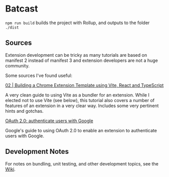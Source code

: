 # Batcast

`npm run build` builds the project with Rollup, and outputs to the folder `./dist`

## Sources

Extension development can be tricky as many tutorials are based on manifest 2 instead of manifest 3 and extension developers are not a huge community.

Some sources I've found useful:

[02 | Building a Chrome Extension Template using Vite, React and TypeScript](https://medium.com/@jamesprivett29/02-building-a-chrome-extension-template-using-vite-react-and-typescript-d5d9912f1b40)

A very clean guide to using Vite as a bundler for an extension. While I elected not to use Vite (see below), this tutorial also covers a number of features of an extension in a very clear way. Includes some very pertinent hints and gotchas.

[OAuth 2.0: authenticate users with Google](https://developer.chrome.com/docs/extensions/how-to/integrate/oauth)

Google's guide to using OAuth 2.0 to enable an extension to authenticate users with Google.

## Development Notes

For notes on bundling, unit testing, and other development topics, see the [Wiki](https://github.com/HenryWoodbury/batcast/wiki).
